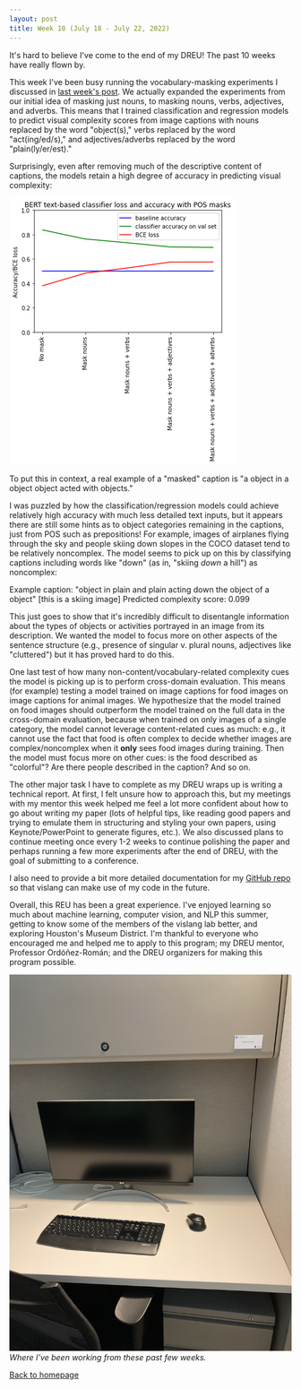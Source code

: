 ```yaml
---
layout: post
title: Week 10 (July 18 - July 22, 2022)
---
```


It's hard to believe I've come to the end of my DREU! The past 10 weeks have really flown by.

This week I've been busy running the vocabulary-masking experiments I discussed in [last
week's post](https://emlinking.github.io/week9/). We actually expanded the experiments from
our initial idea of masking just nouns, to masking nouns, verbs, adjectives, and adverbs.
This means that I trained classification and regression models to predict visual complexity
scores from image captions with nouns replaced by the word "object(s)," verbs replaced by
the word "act(ing/ed/s)," and adjectives/adverbs replaced by the word "plain(ly/er/est)."

Surprisingly, even after removing much of the descriptive content of captions, the models
retain a high degree of accuracy in predicting visual complexity:

![accuracy drops with increased masking](/images/masking-effect-accuracy-loss-classifier.png)

To put this in context, a real example of a "masked" caption is "a object in a object object acted with objects."

I was puzzled by how the classification/regression models could achieve relatively high 
accuracy with much less detailed text inputs, but it appears there are still some hints
as to object categories remaining in the captions, just from POS such as prepositions!
For example, images of airplanes flying through the sky and people skiing down slopes in the
COCO dataset tend to be relatively noncomplex. The model seems to pick up on this by
classifying captions including words like "down" (as in, "skiing *down* a hill") as noncomplex:

Example caption: "object in plain and plain acting down the object of a object" [this is a skiing image]
Predicted complexity score: 0.099

This just goes to show that it's incredibly difficult to disentangle information about the
types of objects or activities portrayed in an image from its description. We wanted the model
to focus more on other aspects of the sentence structure (e.g., presence of singular v. plural nouns,
adjectives like "cluttered") but it has proved hard to do this. 

One last test of how many non-content/vocabulary-related complexity cues the model is picking up is to 
perform cross-domain evaluation. This means (for example) testing a model trained on image captions for food
images on image captions for animal images. We hypothesize that the model trained on food images should
outperform the model trained on the full data in the cross-domain evaluation, because when trained on only
images of a single category, the model cannot leverage content-related cues as much: e.g., it cannot use the
fact that food is often complex to decide whether images are complex/noncomplex when it **only** sees food
images during training. Then the model must focus more on other cues: is the food described as "colorful"? Are there
people described in the caption? And so on.

The other major task I have to complete as my DREU wraps up is writing a technical report. At first, I felt unsure
how to approach this, but my meetings with my mentor this week helped me feel a lot more confident about how to
go about writing my paper (lots of helpful tips, like reading good papers and trying to emulate them in structuring
and styling your own papers, using Keynote/PowerPoint to generate figures, etc.). We also discussed plans to continue
meeting once every 1-2 weeks to continue polishing the paper and perhaps running a few more experiments after the
end of DREU, with the goal of submitting to a conference.

I also need to provide a bit more detailed documentation for my [GitHub repo](https://github.com/uvavision/visual-complexity) so that vislang can make use of my
code in the future.

Overall, this REU has been a great experience. I've enjoyed learning so much about machine learning, computer
vision, and NLP this summer, getting to know some of the members of the vislang lab better, and exploring Houston's
Museum District. I'm thankful to everyone who encouraged me and helped me to apply to this program; my DREU mentor,
Professor Ordóñez-Román; and the DREU organizers for making this program possible.

![my cubicle](/images/cubicle.JPG)
*Where I've been working from these past few weeks.*

<a href="https://emlinking.github.io">Back to homepage</a>

